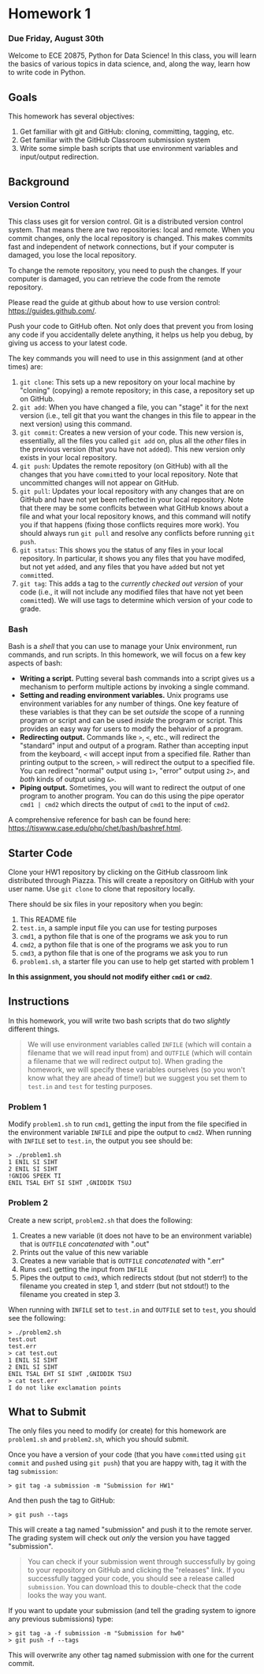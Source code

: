 # Homework 1

### Due Friday, August 30th

Welcome to ECE 20875, Python for Data Science! In this class, you will learn the basics of various topics in data science, and, along the way, learn how to write code in Python.

## Goals

This homework has several objectives:

1. Get familiar with git and GitHub: cloning, committing, tagging, etc.
2. Get familiar with the GitHub Classroom submission system
3. Write some simple bash scripts that use environment variables and input/output redirection.

## Background

### Version Control

This class uses git for version control. Git is a distributed version
control system. That means there are two repositories: local and
remote. When you commit changes, only the local repository is
changed. This makes commits fast and independent of network
connections, but if your computer is damaged, you lose the local
repository. 

To change the remote repository, you need to push the changes.  If
your computer is damaged, you can retrieve the code from the remote
repository.

Please read the guide at github about how to use version control: https://guides.github.com/.

Push your code to GitHub often. Not only does that prevent you from
losing any code if you accidentally delete anything, it helps us help you
debug, by giving us access to your latest code.

The key commands you will need to use in this assignment (and at other times) are:

1. `git clone`: This sets up a new repository on your local machine by "cloning" (copying) a remote repository; in this case, a repository set up on GitHub.
2. `git add`: When you have changed a file, you can "stage" it for the next version (i.e., tell git that you want the changes in this file to appear in the next version) using this command.
3. `git commit`: Creates a new version of your code. This new version is, essentially, all the files you called `git add` on, plus all the _other_ files in the previous version (that you have not `add`ed). This new version only exists in your local repository.
4. `git push`: Updates the remote repository (on GitHub) with all the changes that you have `commit`ted to your local repository. Note that uncommitted changes will not appear on GitHub.
5. `git pull`: Updates your local repository with any changes that are on GitHub and have not yet been reflected in your local repository. Note that there may be some conflcits between what GitHub knows about a file and what your local repository knows, and this command will notify you if that happens (fixing those conflicts requires more work). You should always run `git pull` and resolve any conflicts before running `git push`.
6. `git status`: This shows you the status of any files in your local repository. In particular, it shows you any files that you have modifed, but not yet `add`ed, and any files that you have `add`ed but not yet `commit`ted.
7. `git tag`: This adds a tag to the _currently checked out version_ of your code (i.e., it will not include any modified files that have not yet been `commit`ted). We will use tags to determine which version of your code to grade.

### Bash

Bash is a _shell_ that you can use to manage your Unix environment, run commands, and run scripts. In this homework, we will focus on a few key aspects of bash:

* **Writing a script.** Putting several bash commands into a script gives us a mechanism to perform multiple actions by invoking a single command.
* **Setting and reading environment variables.** Unix programs use environment variables for any number of things. One key feature of these variables is that they can be set _outside_ the scope of a running program or script and can be used _inside_ the program or script. This provides an easy way for users to modify the behavior of a program.
* **Redirecting output.** Commands like `>`, `<`, etc., will redirect the "standard" input and output of a program. Rather than accepting input from the keyboard, `<` will accept input from a specified file. Rather than printing output to the screen, `>` will redirect the output to a specified file. You can redirect "normal" output using `1>`, "error" output using `2>`, and *both* kinds of output using `&>`.
* **Piping output.** Sometimes, you will want to redirect the output of one program to another program. You can do this using the pipe operator `cmd1 | cmd2` which directs the output of `cmd1` to the input of `cmd2`.

A comprehensive reference for bash can be found here: https://tiswww.case.edu/php/chet/bash/bashref.html.

## Starter Code

Clone your HW1 repository by clicking on the GitHub classroom link distributed through Piazza. This will create a repository on GitHub with your user name. Use `git clone` to clone that repository locally.

There should be six files in your repository when you begin:

1. This README file
2. `test.in`, a sample input file you can use for testing purposes
3. `cmd1`, a python file that is one of the programs we ask you to run
4. `cmd2`, a python file that is one of the programs we ask you to run
5. `cmd3`, a python file that is one of the programs we ask you to run
6. `problem1.sh`, a starter file you can use to help get started with problem 1

**In this assignment, you should not modify either `cmd1` or `cmd2`**.

## Instructions

In this homework, you will write two bash scripts that do two *slightly* different things.

> We will use environment variables called `INFILE` (which will contain a filename that we will read input from) and `OUTFILE` (which will contain a filename that we will redirect output to). When grading the homework, we will specify these variables ourselves (so you won't know what they are ahead of time!) but we suggest you set them to `test.in` and `test` for testing purposes.

### Problem 1

Modify `problem1.sh` to run `cmd1`, getting the input from the file specified in the environment variable `INFILE` and pipe the output to `cmd2`. When running with `INFILE` set to `test.in`, the output you see should be:

```
> ./problem1.sh
1 ENIL SI SIHT
2 ENIL SI SIHT
!GNIOG SPEEK TI
ENIL TSAL EHT SI SIHT ,GNIDDIK TSUJ
```

### Problem 2

Create a new script, `problem2.sh` that does the following:

1. Creates a new variable (it does not have to be an environment variable) that is `OUTFILE` *concatenated* with ".out"
2. Prints out the value of this new variable
3. Creates a new variable that is `OUTFILE` *concatenated* with ".err"
4. Runs `cmd1` getting the input from `INFILE`
5. Pipes the output to `cmd3`, which redirects stdout (but not stderr!) to the filename you created in step 1, and stderr (but not stdout!) to the filename you created in step 3.

When running with `INFILE` set to `test.in` and `OUTFILE` set to `test`, you should see the following:

```
> ./problem2.sh
test.out
test.err
> cat test.out
1 ENIL SI SIHT
2 ENIL SI SIHT
ENIL TSAL EHT SI SIHT ,GNIDDIK TSUJ
> cat test.err
I do not like exclamation points
```

## What to Submit

The only files you need to modify (or create) for this homework are `problem1.sh` and `problem2.sh`, which you should submit.

Once you have a version of your code (that you have `commit`ted using `git commit` and `push`ed using `git push`) that you are happy with, tag it with the tag `submission`:

`> git tag -a submission -m "Submission for HW1"`

And then push the tag to GitHub:

`> git push --tags`

This will create a tag named "submission" and push it to the remote server.
The grading system will check out *only* the version you have tagged
"submission".

> You can check if your submission went through successfully by going to your repository on GitHub and clicking the "releases" link. If you successfully tagged your code, you should see a release called `submission`. You can download this to double-check that the code looks the way you want.

If you want to update your submission (and tell the grading system to
ignore any previous submissions) type:

```
> git tag -a -f submission -m "Submission for hw0"
> git push -f --tags
```

This will overwrite any other tag named submission with one for the current
commit.